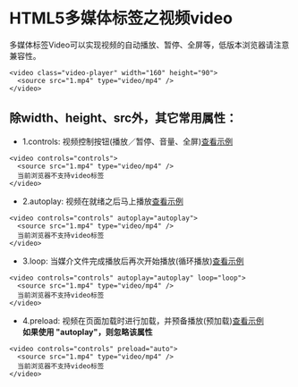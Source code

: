 # HTML5多媒体标签之视频video

多媒体标签Video可以实现视频的自动播放、暂停、全屏等，低版本浏览器请注意兼容性。
```
<video class="video-player" width="160" height="90">
  <source src="1.mp4" type="video/mp4" />
</video>
```  

## 除width、height、src外，其它常用属性：  
- 1.controls: 视频控制按钮(播放／暂停、音量、全屏)[查看示例](/notes/docs/20150417/demo/controls.html)  

```
<video controls="controls">
  <source src="1.mp4" type="video/mp4" />
  当前浏览器不支持video标签
</video>
```

- 2.autoplay: 视频在就绪之后马上播放[查看示例](/notes/docs/20150417/demo/autoplay.html)  

```
<video controls="controls" autoplay="autoplay">
  <source src="1.mp4" type="video/mp4" />
  当前浏览器不支持video标签
</video>
```

- 3.loop: 当媒介文件完成播放后再次开始播放(循环播放)[查看示例](/notes/docs/20150417/demo/loop.html)  

```
<video controls="controls" autoplay="autoplay" loop="loop">
  <source src="1.mp4" type="video/mp4" />
  当前浏览器不支持video标签
</video>
```

- 4.preload: 视频在页面加载时进行加载，并预备播放(预加载)[查看示例](/notes/docs/20150417/demo/preload.html)  
**如果使用 "autoplay"，则忽略该属性**  

```
<video controls="controls" preload="auto">
  <source src="1.mp4" type="video/mp4" />
  当前浏览器不支持video标签
</video>
```
